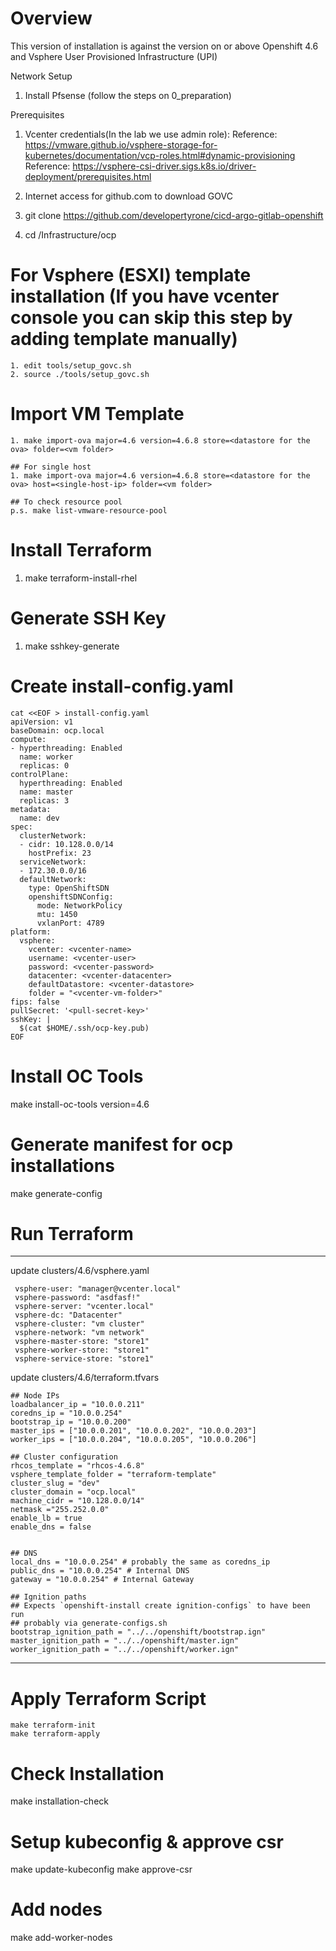# Overview
This version of installation is against the version on or above Openshift 4.6 and Vsphere User Provisioned Infrastructure (UPI)

Network Setup
1. Install Pfsense (follow the steps on 0_preparation)

Prerequisites
1. Vcenter credentials(In the lab we use admin role):
   Reference: https://vmware.github.io/vsphere-storage-for-kubernetes/documentation/vcp-roles.html#dynamic-provisioning
   Reference: https://vsphere-csi-driver.sigs.k8s.io/driver-deployment/prerequisites.html

2. Internet access for github.com to download GOVC

3. git clone https://github.com/developertyrone/cicd-argo-gitlab-openshift

4. cd /Infrastructure/ocp


# For Vsphere (ESXI) template installation (If you have vcenter console you can skip this step by adding template manually)
```
1. edit tools/setup_govc.sh
2. source ./tools/setup_govc.sh
```

# Import VM Template
```
1. make import-ova major=4.6 version=4.6.8 store=<datastore for the ova> folder=<vm folder>

## For single host
1. make import-ova major=4.6 version=4.6.8 store=<datastore for the ova> host=<single-host-ip> folder=<vm folder>

## To check resource pool
p.s. make list-vmware-resource-pool
```

# Install Terraform
1. make terraform-install-rhel

# Generate SSH Key
1. make sshkey-generate

# Create install-config.yaml
```
cat <<EOF > install-config.yaml
apiVersion: v1
baseDomain: ocp.local
compute:
- hyperthreading: Enabled
  name: worker
  replicas: 0
controlPlane:
  hyperthreading: Enabled
  name: master
  replicas: 3
metadata:
  name: dev
spec:
  clusterNetwork:
  - cidr: 10.128.0.0/14
    hostPrefix: 23
  serviceNetwork:
  - 172.30.0.0/16
  defaultNetwork:
    type: OpenShiftSDN
    openshiftSDNConfig:
      mode: NetworkPolicy
      mtu: 1450
      vxlanPort: 4789
platform:
  vsphere:
    vcenter: <vcenter-name>
    username: <vcenter-user>
    password: <vcenter-password>
    datacenter: <vcenter-datacenter>
    defaultDatastore: <vcenter-datastore>
    folder = "<vcenter-vm-folder>"
fips: false 
pullSecret: '<pull-secret-key>'
sshKey: |
  $(cat $HOME/.ssh/ocp-key.pub)
EOF
```

# Install OC Tools
make install-oc-tools version=4.6

# Generate manifest for ocp installations
make generate-config

# Run Terraform
----
update clusters/4.6/vsphere.yaml
```
 vsphere-user: "manager@vcenter.local"
 vsphere-password: "asdfasf!"
 vsphere-server: "vcenter.local"
 vsphere-dc: "Datacenter"
 vsphere-cluster: "vm cluster"
 vsphere-network: "vm network"
 vsphere-master-store: "store1"
 vsphere-worker-store: "store1"
 vsphere-service-store: "store1"
```
update clusters/4.6/terraform.tfvars 
```
## Node IPs
loadbalancer_ip = "10.0.0.211"
coredns_ip = "10.0.0.254"
bootstrap_ip = "10.0.0.200"
master_ips = ["10.0.0.201", "10.0.0.202", "10.0.0.203"]
worker_ips = ["10.0.0.204", "10.0.0.205", "10.0.0.206"]

## Cluster configuration
rhcos_template = "rhcos-4.6.8"
vsphere_template_folder = "terraform-template"
cluster_slug = "dev"
cluster_domain = "ocp.local"
machine_cidr = "10.128.0.0/14"
netmask ="255.252.0.0"
enable_lb = true
enable_dns = false


## DNS
local_dns = "10.0.0.254" # probably the same as coredns_ip
public_dns = "10.0.0.254" # Internal DNS
gateway = "10.0.0.254" # Internal Gateway

## Ignition paths
## Expects `openshift-install create ignition-configs` to have been run
## probably via generate-configs.sh
bootstrap_ignition_path = "../../openshift/bootstrap.ign"
master_ignition_path = "../../openshift/master.ign"
worker_ignition_path = "../../openshift/worker.ign"
```
----
# Apply Terraform Script
```
make terraform-init
make terraform-apply
```
# Check Installation
make installation-check

# Setup kubeconfig & approve csr
make update-kubeconfig
make approve-csr

# Add nodes
make add-worker-nodes